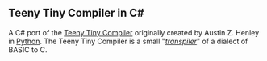 Teeny Tiny Compiler in C\#
---

A C\# port of the [Teeny Tiny Compiler](http://web.eecs.utk.edu/~azh/blog/teenytinycompiler1.html) originally created by Austin Z. Henley in [Python](https://github.com/AZHenley/teenytinycompiler). The Teeny Tiny Compiler is a small "*[transpiler](https://en.wikipedia.org/wiki/Source-to-source_compiler)*" of a dialect of BASIC to C.
